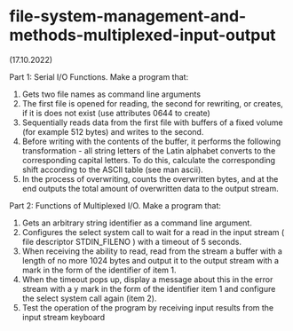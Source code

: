 # file-system-management-and-methods-multiplexed-input-output

(17.10.2022)

Part 1: Serial I/O Functions. Make a program that:

1. Gets two file names as command line arguments 
2. The first file is opened for reading, the second for rewriting, or creates, if it is 
does not exist (use attributes 0644 to create) 
3. Sequentially reads data from the first file with buffers of a fixed volume (for example 
512 bytes) and writes to the second. 
4. Before writing with the contents of the buffer, it performs the following transformation - all string letters 
of the Latin alphabet converts to the corresponding capital letters. To do this, calculate 
the corresponding shift according to the ASCII table (see man ascii). 
5. In the process of overwriting, counts the overwritten bytes, and at the end 
outputs the total amount of overwritten data to the output stream.

Part 2: Functions of Multiplexed I/O. Make a program that:

1. Gets an arbitrary string identifier as a command line argument. 
2. Configures the select system call to wait for a read in the input stream ( 
file descriptor STDIN_FILENO ) with a timeout of 5 seconds. 
3. When receiving the ability to read, read from the stream a buffer with a length of no more 
1024 bytes and output it to the output stream with a mark in the form of the identifier of item 1. 
4. When the timeout pops up, display a message about this in the error stream with a y mark 
in the form of the identifier item 1 and configure the select system call again (item 2). 
5. Test the operation of the program by receiving input results from the input stream 
keyboard

